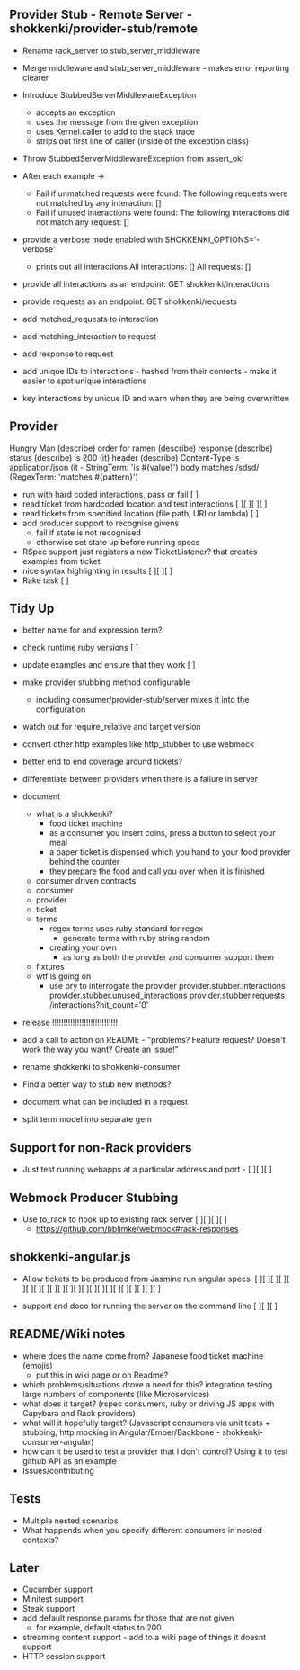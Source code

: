 ## Provider Stub - Remote Server - shokkenki/provider-stub/remote

- Rename rack_server to stub_server_middleware
- Merge middleware and stub_server_middleware - makes error reporting clearer
- Introduce StubbedServerMiddlewareException
  - accepts an exception
  - uses the message from the given exception
  - uses Kernel.caller to add to the stack trace
  - strips out first line of caller (inside of the exception class)
- Throw StubbedServerMiddlewareException from assert_ok!

- After each example ->
  - Fail if unmatched requests were found:
    The following requests were not matched by any interaction:
      []
  - Fail if unused interactions were found:
    The following interactions did not match any request:
      []

- provide a verbose mode enabled with SHOKKENKI_OPTIONS='-verbose'
  - prints out all interactions
    All interactions:
      []
    All requests:
      []
- provide all interactions as an endpoint: GET shokkenki/interactions
- provide requests as an endpoint: GET shokkenki/requests
- add matched_requests to interaction
- add matching_interaction to request
- add response to request

- add unique IDs to interactions - hashed from their contents - make it easier to spot unique interactions
- key interactions by unique ID and warn when they are being overwritten

## Provider

Hungry Man (describe)
  order for ramen (describe)
    response (describe)
      status (describe)
        is 200 (it)
      header (describe)
        Content-Type
          is application/json (it - StringTerm: 'is #{value}')
      body
        matches /sdsd/ (RegexTerm: 'matches #{pattern}')




- run with hard coded interactions, pass or fail [ ]
- read ticket from hardcoded location and test interactions [ ][ ][ ][ ]
- read tickets from specified location (file path, URI or lambda) [ ]
- add producer support to recognise givens
  - fail if state is not recognised
  - otherwise set state up before running specs
- RSpec support just registers a new TicketListener? that creates examples from ticket
- nice syntax highlighting in results [ ][ ][ ]
- Rake task [ ]

## Tidy Up

- better name for and expression term?
- check runtime ruby versions [ ]
- update examples and ensure that they work [ ]
- make provider stubbing method configurable
  - including consumer/provider-stub/server mixes it into the configuration
- watch out for require_relative and target version
- convert other http examples like http_stubber to use webmock
- better end to end coverage around tickets?
- differentiate between providers when there is a failure in server
- document
  - what is a shokkenki?
    - food ticket machine
    - as a consumer you insert coins, press a button to select your meal
    - a paper ticket is dispensed which you hand to your food provider behind the counter
    - they prepare the food and call you over when it is finished
  - consumer driven contracts
  - consumer
  - provider
  - ticket
  - terms
    - regex terms uses ruby standard for regex
      - generate terms with ruby string random
    - creating your own
      - as long as both the provider and consumer support them
  - fixtures
  - wtf is going on
    - use pry to interrogate the provider
      provider.stubber.interactions
      provider.stubber.unused_interactions
      provider.stubber.requests
        /interactions?hit_count='0'

- release !!!!!!!!!!!!!!!!!!!!!!!!!!!!!

- add a call to action on README - "problems? Feature request? Doesn't work the way you want? Create an issue!"
- rename shokkenki to shokkenki-consumer
- Find a better way to stub new methods?
- document what can be included in a request
- split term model into separate gem

## Support for non-Rack providers

- Just test running webapps at a particular address and port - [ ][ ][ ]

## Webmock Producer Stubbing

- Use to_rack to hook up to existing rack server [ ][ ][ ][ ]
  - https://github.com/bblimke/webmock#rack-responses

## shokkenki-angular.js

- Allow tickets to be produced from Jasmine run angular specs. [ ][ ][ ][ ][ ][ ][ ][ ][ ][ ][ ][ ][ ][ ][ ][ ][ ][ ][ ][ ][ ][ ]

- support and doco for running the server on the command line [ ][ ][ ]

## README/Wiki notes

- where does the name come from? Japanese food ticket machine (emojis)
  - put this in wiki page or on Readme?
- which problems/situations drove a need for this? integration testing large numbers of components (like Microservices)
- what does it target? (rspec consumers, ruby or driving JS apps with Capybara and Rack providers)
- what will it hopefully target? (Javascript consumers via unit tests + stubbing, http mocking in Angular/Ember/Backbone - shokkenki-consumer-angular)
- how can it be used to test a provider that I don't control? Using it to test github API as an example
- Issues/contributing

## Tests

- Multiple nested scenarios
- What happends when you specify different consumers in nested contexts?


## Later

- Cucumber support
- Minitest support
- Steak support
- add default response params for those that are not given
  - for example, default status to 200
- streaming content support - add to a wiki page of things it doesnt support
- HTTP session support